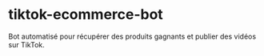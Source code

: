 # tiktok-ecommerce-bot
Bot automatisé pour récupérer des produits gagnants et publier des vidéos sur TikTok.

